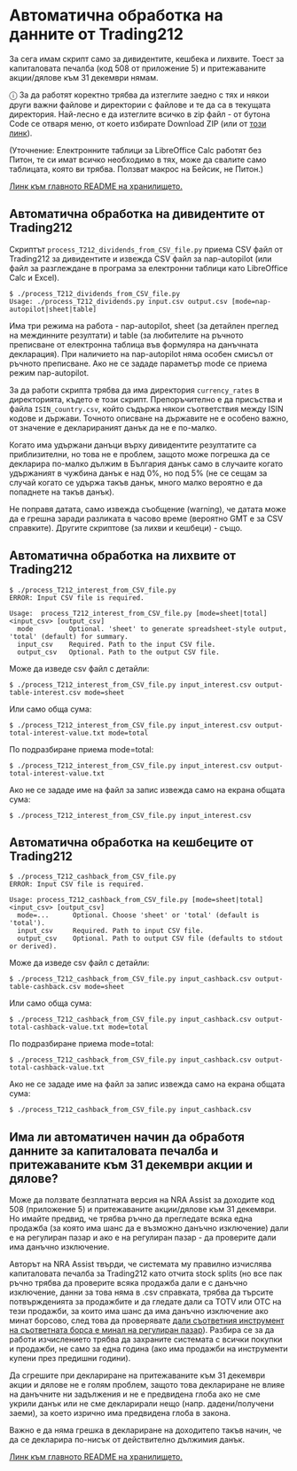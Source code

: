 # Автоматична обработка на данните от Trading212

За сега имам скрипт само за дивидентите, кешбека и лихвите. Тоест за капиталовата печалба (код 508 от приложение 5) и притежаваните акции/дялове към 31 декември нямам.

ⓘ За да работят коректно трябва да изтеглите заедно с тях и някои други важни файлове и директории с файлове и те да са в текущата директория. Най-лесно е да изтеглите всичко в zip файл - от бутона Code се отваря меню, от което избирате Download ZIP (или от [този линк](https://github.com/vstoykovbg/BNB_currency_rates/archive/refs/heads/main.zip)).

(Уточнение: Електронните таблици за LibreOffice Calc работят без Питон, те си имат всичко необходимо в тях, може да свалите само таблицата, която ви трябва. Ползват макрос на Бейсик, не Питон.)

[Линк към главното README на хранилището.](README.md)

## Автоматична обработка на дивидентите от Trading212

Скриптът `process_T212_dividends_from_CSV_file.py` приема CSV файл от Trading212 за дивидентите и извежда CSV файл за nap-autopilot (или файл за разглеждане в програма за електронни таблици като LibreOffice Calc и Excel).

    $ ./process_T212_dividends_from_CSV_file.py
    Usage: ./process_T212_dividends.py input.csv output.csv [mode=nap-autopilot|sheet|table]

Има три режима на работа - nap-autopilot, sheet (за детайлен преглед на междинните резултати) и table (за любителите на ръчното преписване от електронна таблица във формуляра на данъчната декларация). При наличието на nap-autopilot няма особен смисъл от ръчното преписване. Ако не се зададе параметър mode се приема режим nap-autopilot.

За да работи скрипта трябва да има директория `currency_rates` в директорията, където е този скрипт. Препоръчително е да присъства и файла `ISIN_country.csv`, който съдържа някои съответствия между ISIN кодове и държави. Точното описване на държавите не е особено важно, от значение е декларираният данък да не е по-малко.

Когато има удържани данъци върху дивидентите резултатите са приблизителни, но това не е проблем, защото може погрешка да се декларира по-малко дължим в България данък само в случаите когато удържаният в чужбина данък е над 0%, но под 5% (не се сещам за случай когато се удържа такъв данък, много малко вероятно е да попаднете на такъв данък).

Не поправя датата, само извежда съобщение (warning), че датата може да е грешна заради разликата в часово време (вероятно GMT е за CSV справките). Другите скриптове (за лихви и кешбеци) - също.

## Автоматична обработка на лихвите от Trading212

    $ ./process_T212_interest_from_CSV_file.py 
    ERROR: Input CSV file is required.
    
    Usage:  process_T212_interest_from_CSV_file.py [mode=sheet|total] <input_csv> [output_csv]
      mode         Optional. 'sheet' to generate spreadsheet-style output, 'total' (default) for summary.
      input_csv    Required. Path to the input CSV file.
      output_csv   Optional. Path to the output CSV file.

Може да изведе csv файл с детайли:

    $ ./process_T212_interest_from_CSV_file.py input_interest.csv output-table-interest.csv mode=sheet

Или само обща сума:

    $ ./process_T212_interest_from_CSV_file.py input_interest.csv output-total-interest-value.txt mode=total

По подразбиране приема mode=total:

    $ ./process_T212_interest_from_CSV_file.py input_interest.csv output-total-interest-value.txt

Ако не се зададе име на файл за запис извежда само на екрана общата сума:

    $ ./process_T212_interest_from_CSV_file.py input_interest.csv


## Автоматична обработка на кешбеците от Trading212


    $ ./process_T212_cashback_from_CSV_file.py 
    ERROR: Input CSV file is required.
    
    Usage: process_T212_cashback_from_CSV_file.py [mode=sheet|total] <input_csv> [output_csv]
      mode=...      Optional. Choose 'sheet' or 'total' (default is 'total').
      input_csv     Required. Path to input CSV file.
      output_csv    Optional. Path to output CSV file (defaults to stdout or derived).

Може да изведе csv файл с детайли:

    $ ./process_T212_cashback_from_CSV_file.py input_cashback.csv output-table-cashback.csv mode=sheet

Или само обща сума:

    $ ./process_T212_cashback_from_CSV_file.py input_cashback.csv output-total-cashback-value.txt mode=total

По подразбиране приема mode=total:

    $ ./process_T212_cashback_from_CSV_file.py input_cashback.csv output-total-cashback-value.txt

Ако не се зададе име на файл за запис извежда само на екрана общата сума:

    $ ./process_T212_cashback_from_CSV_file.py input_cashback.csv

## Има ли автоматичен начин да обработя данните за капиталовата печалба и притежаваните към 31 декември акции и дялове?

Може да ползвате безплатната версия на NRA Assist за доходите код 508 (приложение 5) и притежаваните акции/дялове към 31 декември. Но имайте предвид, че трябва ръчно да прегледате всяка една продажба (за която има шанс да е възможно данъчно изключение) дали е на регулиран пазар и ако е на регулиран пазар - да проверите дали има данъчно изключение.

Авторът на NRA Assist твърди, че системата му правилно изчислява капиталовата печалба за Trading212 като отчита stock splits (но все пак ръчно трябва да проверите всяка продажба дали е с данъчно изключение, данни за това няма в .csv справката, трябва да търсите потвържденията за продажбите и да гледате дали са TOTV или OTC на тези продажби, за които има шанс да има данъчно изключение ако минат борсово, след това да проверявате [дали съответния инструмент на съответната борса е минал на регулиран пазар](https://redtapepayments.blogspot.com/2024/02/blog-post.html)). Разбира се за да работи изчислението трябва да захраните системата с всички покупки и продажби, не само за една година (ако има продажби на инструменти купени през предишни години).

Да сгрешите при деклариране на притежаваните към 31 декември акции и дялове не е голям проблем, защото това деклариране не влияе на данъчните ни задължения и не е предвидена глоба ако не сме укрили данък или не сме декларирали нещо (напр. дадени/получени заеми), за което изрично има предвидена глоба в закона.

Важно е да няма грешка в деклариране на доходитепо такъв начин, че да се декларира по-нисък от действително дължимия данък.

[Линк към главното README на хранилището.](README.md)
